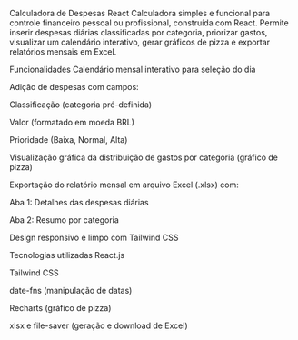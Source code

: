 Calculadora de Despesas React
Calculadora simples e funcional para controle financeiro pessoal ou profissional, construída com React.
Permite inserir despesas diárias classificadas por categoria, priorizar gastos, visualizar um calendário interativo, gerar gráficos de pizza e exportar relatórios mensais em Excel.

Funcionalidades
Calendário mensal interativo para seleção do dia

Adição de despesas com campos:

Classificação (categoria pré-definida)

Valor (formatado em moeda BRL)

Prioridade (Baixa, Normal, Alta)

Visualização gráfica da distribuição de gastos por categoria (gráfico de pizza)

Exportação do relatório mensal em arquivo Excel (.xlsx) com:

Aba 1: Detalhes das despesas diárias

Aba 2: Resumo por categoria

Design responsivo e limpo com Tailwind CSS

Tecnologias utilizadas
React.js

Tailwind CSS

date-fns (manipulação de datas)

Recharts (gráfico de pizza)

xlsx e file-saver (geração e download de Excel)

